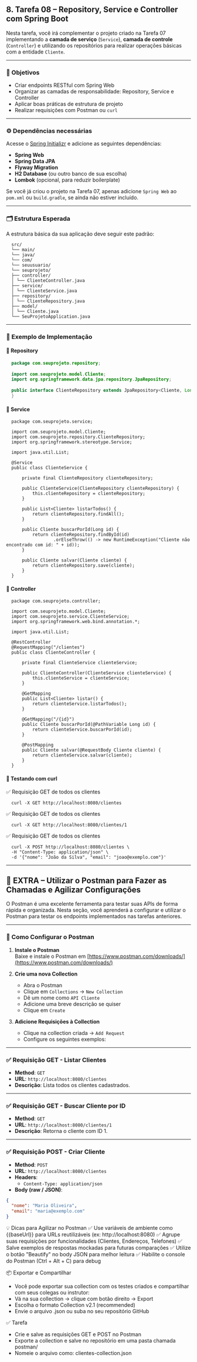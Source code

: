 ## 8. Tarefa 08 – Repository, Service e Controller com Spring Boot

Nesta tarefa, você irá complementar o projeto criado na Tarefa 07 implementando a **camada de serviço** (`Service`), **camada de controle** (`Controller`) e utilizando os repositórios para realizar operações básicas com a entidade `Cliente`.

---

### 🎯 Objetivos

- Criar endpoints RESTful com Spring Web
- Organizar as camadas de responsabilidade: Repository, Service e Controller
- Aplicar boas práticas de estrutura de projeto
- Realizar requisições com Postman ou `curl`

---

### ⚙️ Dependências necessárias

Acesse o [Spring Initializr](https://start.spring.io/) e adicione as seguintes dependências:

- **Spring Web**
- **Spring Data JPA**
- **Flyway Migration**
- **H2 Database** (ou outro banco de sua escolha)
- **Lombok** (opcional, para reduzir boilerplate)

Se você já criou o projeto na Tarefa 07, apenas adicione `Spring Web` ao `pom.xml` ou `build.gradle`, se ainda não estiver incluído.

---

### 🗂️ Estrutura Esperada

A estrutura básica da sua aplicação deve seguir este padrão:

```
  src/
  └── main/
  └── java/
  └── com/
  └── seuusuario/
  └── seuprojeto/
  ├── controller/
  │ └── ClienteController.java
  ├── service/
  │ └── ClienteService.java
  ├── repository/
  │ └── ClienteRepository.java
  ├── model/
  │ └── Cliente.java
  └── SeuProjetoApplication.java
```

---

### 🧩 Exemplo de Implementação

#### 📁 Repository

```java
  package com.seuprojeto.repository;
  
  import com.seuprojeto.model.Cliente;
  import org.springframework.data.jpa.repository.JpaRepository;
  
  public interface ClienteRepository extends JpaRepository<Cliente, Long> {
  }
```

#### 📁 Service

```
  package com.seuprojeto.service;
  
  import com.seuprojeto.model.Cliente;
  import com.seuprojeto.repository.ClienteRepository;
  import org.springframework.stereotype.Service;
  
  import java.util.List;
  
  @Service
  public class ClienteService {
  
      private final ClienteRepository clienteRepository;
  
      public ClienteService(ClienteRepository clienteRepository) {
          this.clienteRepository = clienteRepository;
      }
  
      public List<Cliente> listarTodos() {
          return clienteRepository.findAll();
      }
  
      public Cliente buscarPorId(Long id) {
          return clienteRepository.findById(id)
                  .orElseThrow(() -> new RuntimeException("Cliente não encontrado com id: " + id));
      }
  
      public Cliente salvar(Cliente cliente) {
          return clienteRepository.save(cliente);
      }
  }
```

#### 📁 Controller

```
  package com.seuprojeto.controller;
  
  import com.seuprojeto.model.Cliente;
  import com.seuprojeto.service.ClienteService;
  import org.springframework.web.bind.annotation.*;
  
  import java.util.List;
  
  @RestController
  @RequestMapping("/clientes")
  public class ClienteController {
  
      private final ClienteService clienteService;
  
      public ClienteController(ClienteService clienteService) {
          this.clienteService = clienteService;
      }
  
      @GetMapping
      public List<Cliente> listar() {
          return clienteService.listarTodos();
      }
  
      @GetMapping("/{id}")
      public Cliente buscarPorId(@PathVariable Long id) {
          return clienteService.buscarPorId(id);
      }
  
      @PostMapping
      public Cliente salvar(@RequestBody Cliente cliente) {
          return clienteService.salvar(cliente);
      }
  }

```

#### 🧪 Testando com curl
✅ Requisição GET de todos os clientes
```
  curl -X GET http://localhost:8080/clientes
```

✅ Requisição GET de todos os clientes
```
  curl -X GET http://localhost:8080/clientes/1
```

✅ Requisição GET de todos os clientes
```
  curl -X POST http://localhost:8080/clientes \
  -H "Content-Type: application/json" \
  -d '{"nome": "João da Silva", "email": "joao@exemplo.com"}'
```

---

## 🚀 EXTRA – Utilizar o Postman para Fazer as Chamadas e Agilizar Configurações

O Postman é uma excelente ferramenta para testar suas APIs de forma rápida e organizada. Nesta seção, você aprenderá a configurar e utilizar o Postman para testar os endpoints implementados nas tarefas anteriores.

---

### 🔧 Como Configurar o Postman

1. **Instale o Postman**  
   Baixe e instale o Postman em [https://www.postman.com/downloads/](https://www.postman.com/downloads/)

2. **Crie uma nova Collection**
   - Abra o Postman
   - Clique em `Collections` → `New Collection`
   - Dê um nome como `API Cliente`
   - Adicione uma breve descrição se quiser
   - Clique em `Create`

3. **Adicione Requisições à Collection**
   - Clique na collection criada → `Add Request`
   - Configure os seguintes exemplos:

---

### ✅ Requisição GET - Listar Clientes

- **Method**: `GET`  
- **URL**: `http://localhost:8080/clientes`  
- **Descrição**: Lista todos os clientes cadastrados.  

---

### ✅ Requisição GET - Buscar Cliente por ID

- **Method**: `GET`  
- **URL**: `http://localhost:8080/clientes/1`  
- **Descrição**: Retorna o cliente com ID 1.

---

### ✅ Requisição POST - Criar Cliente

- **Method**: `POST`  
- **URL**: `http://localhost:8080/clientes`  
- **Headers**:
  - `Content-Type: application/json`
- **Body (raw / JSON)**:

```json
{
  "nome": "Maria Oliveira",
  "email": "maria@exemplo.com"
}
```

💡 Dicas para Agilizar no Postman
✅ Use variáveis de ambiente como {{baseUrl}} para URLs reutilizáveis (ex: http://localhost:8080)
✅ Agrupe suas requisições por funcionalidades (Clientes, Endereços, Telefones)
✅ Salve exemplos de respostas mockadas para futuras comparações
✅ Utilize o botão "Beautify" no body JSON para melhor leitura
✅ Habilite o console do Postman (Ctrl + Alt + C) para debug

📦 Exportar e Compartilhar
- Você pode exportar sua collection com os testes criados e compartilhar com seus colegas ou instrutor:
- Vá na sua collection → clique com botão direito → Export
- Escolha o formato Collection v2.1 (recommended)
- Envie o arquivo .json ou suba no seu repositório GitHub

✅ Tarefa
- Crie e salve as requisições GET e POST no Postman
- Exporte a collection e salve no repositório em uma pasta chamada postman/
- Nomeie o arquivo como: clientes-collection.json
